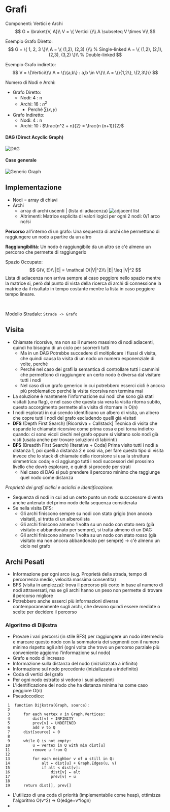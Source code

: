 # Grafi

Componenti: Vertici e Archi
$$
G = \braket{V, A}\\
V = \{ Vertici \}\\
A \subseteq V \times V\\
$$

Esempio Grafo Diretto:
$$
G = \{ 1, 2, 3 \}\\
A = \{ (1,2), (2,3)  \}\\					% Single-linked
A = \{ (1,2), (2,1), (2,3), (3,2) \}\\		% Double-linked
$$

Esempio Grafo indiretto:
$$
V = \{Vertici\}\\
A = \{\{a,b\} : a,b \in V\}\\
A = \{\{1,2\}, \{2,3\}\}
$$

Numero di Nodi e Archi:
- Grafo Diretto:
  - Nodi: 4 : n
  - Archi: 16 : $n^2$
    - Perché $\sum(x,y)$
- Grafo Indiretto:
  - Nodi: 4 : n
  - Archi: 10 : $\frac{n^2 + n}{2} = \frac{n (n+1)}{2}$

#### DAG (Direct Acyclic Graph)
![DAG](dag.png)

#### Caso generale
![Generic Graph](generic.png)


## Implementazione
- Nodi = array di chiavi
- Archi 
  - array di archi uscenti | (lista di adiacenza)
  ![adjacent list](adjacent_list.png)
  - Altrimenti: Matrice esplicita di valori logici per ogni 2 nodi: 0/1 arco no/si


**Percorso** all'interno di un grafo: Una sequenza di archi che permettono di raggiungere un nodo a partire da un altro

**Raggiungibilità**: Un nodo è raggiungibile da un altro se c'è almeno un percorso che permette di raggiungerlo

Spazio Occupato:
$$
G(V, E)\\
|E| = \mathcal O(|V|^2)\\
|E| \leq |V|^2
$$
Lista di adiacenza non arriva sempre al caso peggiore nello spazio mentre la matrice si, però dal punto di vista della ricerca di archi di connessione la matrice da il risultato in tempo costante mentre la lista in caso peggiore tempo lineare.

<br>


Modello Stradale: `Strade -> Grafo`


## Visita
- Chiamate ricorsive, ma non so il numero massimo di nodi adiacenti, quindi ho bisogno di un ciclo per scorrerli tutti
  - Ma in un DAG Potrebbe succedere di moltiplicare i flussi di visita, che quindi causa la visita di un nodo un numero esponenziale di volte, perché 
  - Perché nel caso dei grafi la semantica di controllare tutti i cammini che permettono di raggiungere un certo nodo è diversa dal visitare tutti i nodi
  - Nel caso di un grafo generico in cui potrebbero esserci cicli è ancora più problematico perché la visita ricorsiva non termina mai
- La soluzione è mantenere l'informazione sui nodi che sono già stati visitati (una flag), e nel caso che questa sia vera la visita ritorna subito, questo accorgimento permette alla visita di ritornare in O(n)
- I nodi esplorati in cui scendo identificano un albero di visita, un albero che copre tutti i nodi del grafo escludendo quelli già visitati
- **DFS** (Depth First Search) [Ricorsiva + Callstack] Tecnica di visita che espande le chiamate ricorsive come prima cosa e poi torna indietro quando: ci sono vicoli ciechi nel grafo oppure si visitano solo nodi già visti (usata anche per trovare soluzioni di labirinti)
- **BFS** (Breadth First Search) [Iterativa + Coda] Prima visito tutti i nodi a distanza 1, poi  quelli a distanza 2 e così via, per fare questo tipo di visita invece che lo stack di chiamate della ricorsione si usa la struttura simmetrica: coda; e ci aggiungo tutti i nodi successori del prossimo livello che dovrò esplorare, e quindi si procede per strati
  - Nel caso di DAG si può prendere il percorso minimo che raggiunge quel nodo come distanza

_Proprietà dei grafi ciclici e aciclici e identificazione:_
- Sequenza di nodi in cui ad un certo punto un nodo succcessore diventa anche antenato del primo nodo della sequenza considerata
- Se nella visita DFS:
  - Gli archi finiscono sempre su nodi con stato grigio (non ancora visitati), si tratta di un albero/lista
  - Gli archi finiscono almeno 1 volta su un nodo con stato nero (già visitato e abbandonato per sempre), si tratta almeno di un DAG
  - Gli archi finiscono almeno 1 volta su un nodo con stato rosso (già visitato ma non ancora abbandonato per sempre) -> c'è almeno un ciclo nel grafo

## Archi Pesati
- Informazione per ogni arco (e.g. Proprietà della strada, tempo di percorrenza medio, velocità massima consentita)
- BFS (visita in ampiezza): trova il percorso più corto in base al numero di nodi attraversati, ma se gli archi hanno un peso non permette di trovare il percorso migliore
- Potrebbero anche esserci più informazioni diverse contemporaneamente sugli archi, che devono quindi essere mediate o scelte per decidere il percorso

### Algoritmo di Dijkstra
- Provare i vari percorsi (in stile BFS) per raggiungere un nodo intermedio e marcare questo nodo con la sommatoria dei segmenti con il numero minimo rispetto agli altri (ogni volta che trovo un percorso parziale più conveniente aggiorno l'informazione sul nodo)
- Grafo e nodo di incresso
- Informazione sulla distanza del nodo (inizializzata a infinito)
- Informazione sul nodo precedente (inizializzata a indefinito)
- Coda di vertici del grafo
- Per ogni nodo estratto si vedono i suoi adiacenti
- L'identificazione del nodo che ha distanza minima ha come caso peggiore O(n) 
- Pseudocodice:
```
 1  function Dijkstra(Graph, source):
 2
 3      for each vertex v in Graph.Vertices:            
 4          dist[v] ← INFINITY                 
 5          prev[v] ← UNDEFINED                
 6          add v to Q                     
 7      dist[source] ← 0                       
 8     
 9      while Q is not empty:
10          u ← vertex in Q with min dist[u]   
11          remove u from Q
12                                        
13          for each neighbor v of u still in Q:
14              alt ← dist[u] + Graph.Edges(u, v)
15              if alt < dist[v]:              
16                  dist[v] ← alt
17                  prev[v] ← u
18
19      return dist[], prev[]
```
- L'utilizzo di una coda di priorità (implementabile come heap), ottimizza l'algoritmo O(v^2) -> O(edge+v*logn)
- 